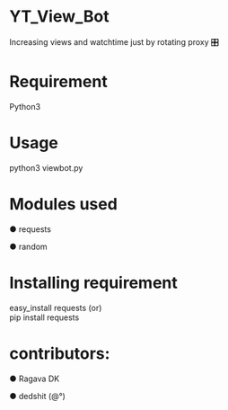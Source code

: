 # YT_View_Bot
Increasing views and watchtime just by rotating proxy 🎛

# Requirement
Python3

# Usage
python3 viewbot.py

# Modules used
● requests

● random

# Installing requirement

 easy_install requests
     (or)   
     pip install requests

# contributors:
 ●  Ragava DK
 
 ●  dedshit (@°)
 
